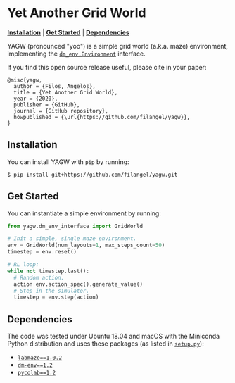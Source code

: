 # Yet Another Grid World

  [**Installation**](#installation)
| [**Get Started**](#get-started)
| [**Dependencies**](#dependencies)

YAGW (pronounced "yoo") is a simple grid world (a.k.a. maze) environment, implementing the [`dm_env.Environment`](https://github.com/deepmind/dm_env) interface.

If you find this open source release useful, please cite in your paper:

```
@misc{yagw,
  author = {Filos, Angelos},
  title = {Yet Another Grid World},
  year = {2020},
  publisher = {GitHub},
  journal = {GitHub repository},
  howpublished = {\url{https://github.com/filangel/yagw}},
}
```

## Installation

You can install YAGW with `pip` by running:

```shell
$ pip install git+https://github.com/filangel/yagw.git
```

## Get Started

You can instantiate a simple environment by running:

```python
from yagw.dm_env_interface import GridWorld

# Init a simple, single maze environment.
env = GridWorld(num_layouts=1, max_steps_count=50)
timestep = env.reset()

# RL loop:
while not timestep.last():
  # Random action.
  action env.action_spec().generate_value()
  # Step in the simulator.
  timestep = env.step(action)
```

## Dependencies

The code was tested under Ubuntu 18.04 and macOS with the Miniconda Python distribution and uses these packages (as listed in [`setup.py`](./setup.py)):

* [`labmaze==1.0.2`](https://pypi.org/project/labmaze/1.0.2/)
* [`dm-env==1.2`](https://pypi.org/project/dm-env/1.2/)
* [`pycolab==1.2`](https://pypi.org/project/pycolab/1.2/)